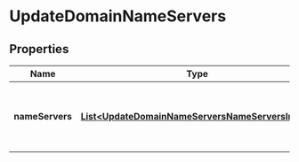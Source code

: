 

# UpdateDomainNameServers


## Properties

| Name | Type | Description | Notes |
|------------ | ------------- | ------------- | -------------|
|**nameServers** | [**List&lt;UpdateDomainNameServersNameServersInner&gt;**](UpdateDomainNameServersNameServersInner.md) | Список новых name-серверов для домена |  |




